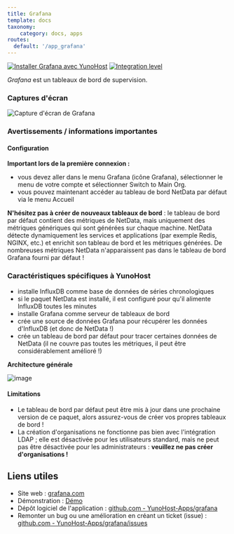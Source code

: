 ```yaml
---
title: Grafana
template: docs
taxonomy:
    category: docs, apps
routes:
  default: '/app_grafana'
---
```


[![Installer Grafana avec YunoHost](https://install-app.yunohost.org/install-with-yunohost.svg)](https://install-app.yunohost.org/?app=grafana) [![Integration level](https://dash.yunohost.org/integration/grafana.svg)](https://dash.yunohost.org/appci/app/grafana)

*Grafana* est un tableaux de bord de supervision.

### Captures d'écran

![Capture d'écran de Grafana](https://github.com/YunoHost-Apps/grafana_ynh/blob/master/doc/screenshots/Grafana8_Kubernetes.jpg)

### Avertissements / informations importantes

#### Configuration

**Important lors de la première connexion :**

* vous devez aller dans le menu Grafana (icône Grafana), sélectionner le menu de votre compte et sélectionner Switch to Main Org.
* vous pouvez maintenant accéder au tableau de bord NetData par défaut via le menu Accueil

**N'hésitez pas à créer de nouveaux tableaux de bord** : le tableau de bord par défaut contient des métriques de NetData, mais uniquement des métriques génériques qui sont générées sur chaque machine. NetData détecte dynamiquement les services et applications (par exemple Redis, NGINX, etc.) et enrichit son tableau de bord et les métriques générées. De nombreuses métriques NetData n'apparaissent pas dans le tableau de bord Grafana fourni par défaut !

### Caractéristiques spécifiques à YunoHost

* installe InfluxDB comme base de données de séries chronologiques
* si le paquet NetData est installé, il est configuré pour qu'il alimente InfluxDB toutes les minutes
* installe Grafana comme serveur de tableaux de bord
* crée une source de données Grafana pour récupérer les données d'InfluxDB (et donc de NetData !)
* crée un tableau de bord par défaut pour tracer certaines données de NetData (il ne couvre pas toutes les métriques, il peut être considérablement amélioré !)

**Architecture générale**

![image](https://cloud.githubusercontent.com/assets/2662304/20649711/29f182ba-b4ce-11e6-97c8-ab2c0ab59833.png)

#### Limitations

* Le tableau de bord par défaut peut être mis à jour dans une prochaine version de ce paquet, alors assurez-vous de créer vos propres tableaux de bord !
* La création d'organisations ne fonctionne pas bien avec l'intégration LDAP ; elle est désactivée pour les utilisateurs standard, mais ne peut pas être désactivée pour les administrateurs : **veuillez ne pas créer d'organisations !**

## Liens utiles

+ Site web : [grafana.com](https://grafana.com/)
+ Démonstration : [Démo](https://demo.grafana.eu/login)
+ Dépôt logiciel de l'application : [github.com - YunoHost-Apps/grafana](https://github.com/YunoHost-Apps/grafana_ynh)
+ Remonter un bug ou une amélioration en créant un ticket (issue) : [github.com - YunoHost-Apps/grafana/issues](https://github.com/YunoHost-Apps/grafana_ynh/issues)
